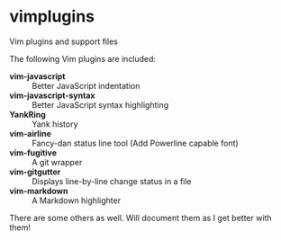 vimplugins
==========

Vim plugins and support files

The following Vim plugins are included:

<dl>
<dt><strong>vim-javascript</strong></dt>
<dd>Better JavaScript indentation</dd>
<dt><strong>vim-javascript-syntax</strong></dt>
<dd>Better JavaScript syntax highlighting</dd>
<dt><strong>YankRing</strong></dt>
<dd>Yank history</dd>
<dt><strong>vim-airline</strong></dt>
<dd>Fancy-dan status line tool (Add Powerline capable font)</dd>
<dt><strong>vim-fugitive</strong></dt>
<dd>A git wrapper</dd>
<dt><strong>vim-gitgutter</strong></dt>
<dd>Displays line-by-line change status in a file</dd>
<dt><strong>vim-markdown</strong></dt>
<dd>A Markdown highlighter</dd>
</dl>

There are some others as well.  Will document them as I get better with them!
